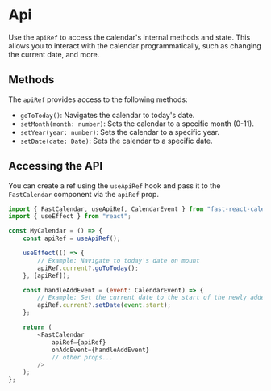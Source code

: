 # Api
Use the `apiRef` to access the calendar's internal methods and state. This allows you to interact with the calendar programmatically, such as changing the current date, and more.

## Methods
The `apiRef` provides access to the following methods:
-  `goToToday()`: Navigates the calendar to today's date.
-  `setMonth(month: number)`: Sets the calendar to a specific month (0-11).
-  `setYear(year: number)`: Sets the calendar to a specific year.
-  `setDate(date: Date)`: Sets the calendar to a specific date.

## Accessing the API
You can create a ref using the `useApiRef` hook and pass it to the `FastCalendar` component via the `apiRef` prop.
```javascript
import { FastCalendar, useApiRef, CalendarEvent } from "fast-react-calendar"
import { useEffect } from "react";

const MyCalendar = () => {
    const apiRef = useApiRef();

    useEffect(() => {
        // Example: Navigate to today's date on mount
        apiRef.current?.goToToday();
    }, [apiRef]);

    const handleAddEvent = (event: CalendarEvent) => {
        // Example: Set the current date to the start of the newly added event
        apiRef.current?.setDate(event.start);
    };

    return (
        <FastCalendar
            apiRef={apiRef}
            onAddEvent={handleAddEvent}
            // other props...
        />
    );
};
```